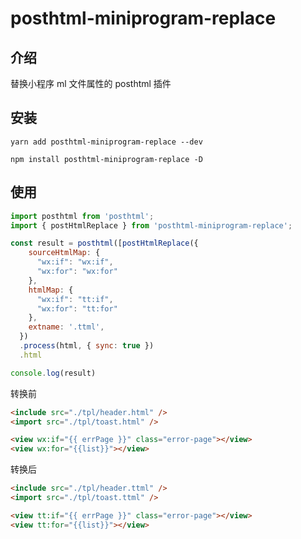 # posthtml-miniprogram-replace

## 介绍

替换小程序 ml 文件属性的 posthtml 插件

## 安装

```
yarn add posthtml-miniprogram-replace --dev
```

```
npm install posthtml-miniprogram-replace -D
```

## 使用


```js
import posthtml from 'posthtml';
import { postHtmlReplace } from 'posthtml-miniprogram-replace';

const result = posthtml([postHtmlReplace({
    sourceHtmlMap: {
      "wx:if": "wx:if",
      "wx:for": "wx:for"
    },
    htmlMap: {
      "wx:if": "tt:if",
      "wx:for": "tt:for"
    },
    extname: '.ttml',
  })
  .process(html, { sync: true })
  .html

console.log(result)
```

转换前


```html
<include src="./tpl/header.html" />
<import src="./tpl/toast.html" />

<view wx:if="{{ errPage }}" class="error-page"></view>
<view wx:for="{{list}}"></view>

```

转换后


```html
<include src="./tpl/header.ttml" />
<import src="./tpl/toast.ttml" />

<view tt:if="{{ errPage }}" class="error-page"></view>
<view tt:for="{{list}}"></view>
```
